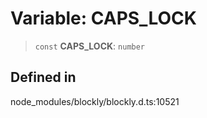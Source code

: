 # Variable: CAPS_LOCK

> `const` **CAPS_LOCK**: `number`

## Defined in

node_modules/blockly/blockly.d.ts:10521
